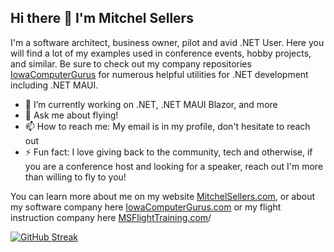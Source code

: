 ## Hi there 👋 I'm Mitchel Sellers

I'm a software architect, business owner, pilot and avid .NET User.  Here you will find a lot of my examples used in conference events, hobby projects, and similar.  Be sure to check out my company repositories [IowaComputerGurus](https://www.github.com/iowacomputergurus) for numerous helpful utilities for .NET development including .NET MAUI.

- 🔭 I’m currently working on .NET, .NET MAUI Blazor, and more
- 💬 Ask me about flying!
- 📫 How to reach me: My email is in my profile, don't hesitate to reach out
- ⚡ Fun fact: I love giving back to the community, tech and otherwise, if you are a conference host and looking for a speaker, reach out I'm more than willing to fly to you!

You can learn more about me on my website [MitchelSellers.com](https://www.mitchelsellers.com), or about my software company here [IowaComputerGurus.com](https://www.iowacomputergurus.com) or my flight instruction company here [MSFlightTraining.com](https://www.msflighttraining.com)/

[![GitHub Streak](https://streak-stats.demolab.com?user=mitchelsellers&theme=dark)](https://git.io/streak-stats)

<!--
**mitchelsellers/mitchelsellers** is a ✨ _special_ ✨ repository because its `README.md` (this file) appears on your GitHub profile.

Here are some ideas to get you started:


-->
